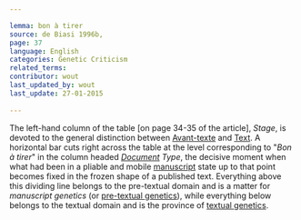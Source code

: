 ```yaml
---

lemma: bon à tirer
source: de Biasi 1996b,
page: 37 
language: English
categories: Genetic Criticism
related_terms: 
contributor: wout
last_updated_by: wout
last_update: 27-01-2015
        
---
```


The left-hand column of the table [on page 34-35 of the article], _Stage_, is devoted to the general distinction between [Avant-texte](avantTexte) and [Text](text.html). A horizontal bar cuts right across the table at the level corresponding to "_Bon à tirer_" in the column headed _[Document](document.html) Type_, the decisive moment when what had been in a pliable and mobile [manuscript](manuscript.html) state up to that point becomes fixed in the frozen shape of a published text. Everything above this dividing line belongs to the pre-textual domain and is a matter for _manuscript genetics_ (or [pre-textual genetics](avantTexteStage)), while everything below belongs to the textual domain and is the province of [textual genetics](textStage.html).

